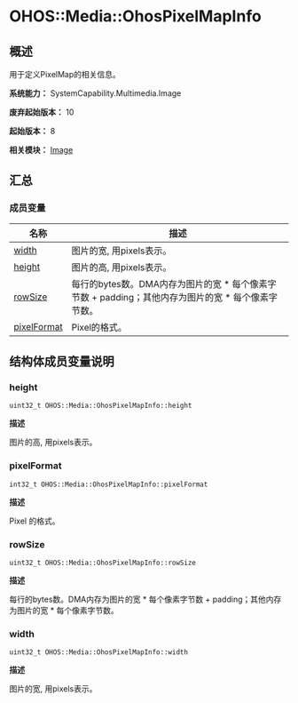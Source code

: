 # OHOS::Media::OhosPixelMapInfo


## 概述

用于定义PixelMap的相关信息。

**系统能力：** SystemCapability.Multimedia.Image

**废弃起始版本：** 10

**起始版本：** 8

**相关模块：** [Image](image.md)


## 汇总


### 成员变量

| 名称 | 描述 | 
| -------- | -------- |
| [width](#width) | 图片的宽, 用pixels表示。 | 
| [height](#height) | 图片的高, 用pixels表示。 | 
| [rowSize](#rowsize) | 每行的bytes数。DMA内存为图片的宽 * 每个像素字节数 + padding；其他内存为图片的宽 * 每个像素字节数。 | 
| [pixelFormat](#pixelformat) | Pixel的格式。 | 


## 结构体成员变量说明


### height

```
uint32_t OHOS::Media::OhosPixelMapInfo::height
```

**描述**

图片的高, 用pixels表示。


### pixelFormat

```
int32_t OHOS::Media::OhosPixelMapInfo::pixelFormat
```

**描述**

Pixel 的格式。


### rowSize

```
uint32_t OHOS::Media::OhosPixelMapInfo::rowSize
```

**描述**

每行的bytes数。DMA内存为图片的宽 * 每个像素字节数 + padding；其他内存为图片的宽 * 每个像素字节数。


### width

```
uint32_t OHOS::Media::OhosPixelMapInfo::width
```

**描述**

图片的宽, 用pixels表示。
